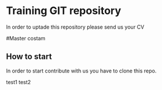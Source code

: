 # Training GIT repository

In order to uptade this repository please send us your CV


#Master costam
## How to start

In order to start contribute with us you have to clone this repo.

test1
test2
